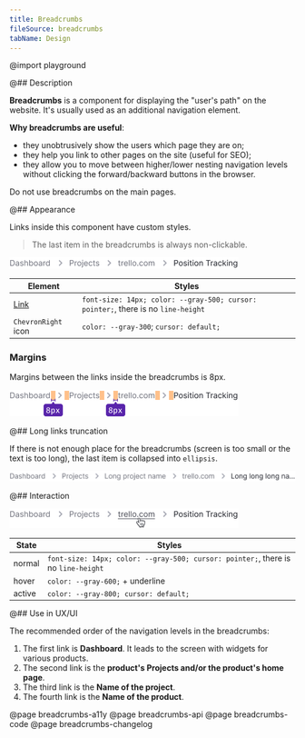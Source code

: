 ```yaml
---
title: Breadcrumbs
fileSource: breadcrumbs
tabName: Design
---
```


@import playground

@## Description

**Breadcrumbs** is a component for displaying the "user's path" on the website. It's usually used as an additional navigation element.

**Why breadcrumbs are useful**:

- they unobtrusively show the users which page they are on;
- they help you link to other pages on the site (useful for SEO);
- they allow you to move between higher/lower nesting navigation levels without clicking the forward/backward buttons in the browser.

Do not use breadcrumbs on the main pages.

@## Appearance

Links inside this component have custom styles.

> The last item in the breadcrumbs is always non-clickable.

![breadcrumbs style](static/breadcrumbs.png)

| Element                  | Styles                                                                            |
| ------------------------ | --------------------------------------------------------------------------------- |
| [Link](/components/link) | `font-size: 14px; color: --gray-500; cursor: pointer;`, there is no `line-height` |
| `ChevronRight` icon      | `color: --gray-300`; `cursor: default;`                                           |

### Margins

Margins between the links inside the breadcrumbs is 8px.

![breadcrumbs margins](static/margins.png)

@## Long links truncation

If there is not enough place for the breadcrumbs (screen is too small or the text is too long), the last item is collapsed into `ellipsis`.

![breadcrumbs ellipsis](static/ellipsis.png)

@## Interaction

![breadcrumbs hover](static/hover.png)

| State  | Styles                                                                            |
| ------ | --------------------------------------------------------------------------------- |
| normal | `font-size: 14px; color: --gray-500; cursor: pointer;`, there is no `line-height` |
| hover  | `color: --gray-600;` + underline                                                  |
| active | `color: --gray-800; cursor: default;`                                             |

@## Use in UX/UI

The recommended order of the navigation levels in the breadcrumbs:

1. The first link is **Dashboard**. It leads to the screen with widgets for various products.
2. The second link is the **product's Projects and/or the product's home page**.
3. The third link is the **Name of the project**.
4. The fourth link is the **Name of the product**.

@page breadcrumbs-a11y
@page breadcrumbs-api
@page breadcrumbs-code
@page breadcrumbs-changelog
